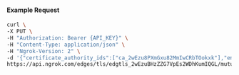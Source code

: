 <!-- Code generated for API Clients. DO NOT EDIT. -->

#### Example Request

```bash
curl \
-X PUT \
-H "Authorization: Bearer {API_KEY}" \
-H "Content-Type: application/json" \
-H "Ngrok-Version: 2" \
-d '{"certificate_authority_ids":["ca_2wEzu8PXmGxu82MmIwCRbTOokxk"],"enabled":true}' \
https://api.ngrok.com/edges/tls/edgtls_2wEzuBHzZZG7VpEs2WDhKumIQGL/mutual_tls
```
